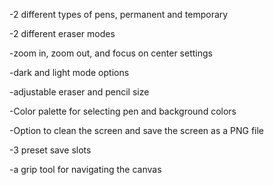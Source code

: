 -2 different types of pens, permanent and temporary

-2 different eraser modes

-zoom in, zoom out, and focus on center settings

-dark and light mode options

-adjustable eraser and pencil size

-Color palette for selecting pen and background colors

-Option to clean the screen and save the screen as a PNG file

-3 preset save slots

-a grip tool for navigating the canvas
